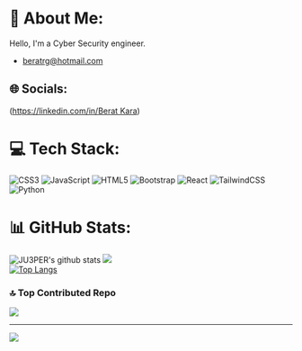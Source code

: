 # 💫 About Me:
Hello, I'm a Cyber Security engineer.

- beratrg@hotmail.com


## 🌐 Socials:
([https://linkedin.com/in/Berat Kara](https://www.linkedin.com/in/beratkaraa/)) 
# 💻 Tech Stack:
![CSS3](https://img.shields.io/badge/css3-%231572B6.svg?style=for-the-badge&logo=css3&logoColor=white) ![JavaScript](https://img.shields.io/badge/javascript-%23323330.svg?style=for-the-badge&logo=javascript&logoColor=%23F7DF1E) ![HTML5](https://img.shields.io/badge/html5-%23E34F26.svg?style=for-the-badge&logo=html5&logoColor=white) ![Bootstrap](https://img.shields.io/badge/bootstrap-%23563D7C.svg?style=for-the-badge&logo=bootstrap&logoColor=white) ![React](https://img.shields.io/badge/react-%2320232a.svg?style=for-the-badge&logo=react&logoColor=%2361DAFB) ![TailwindCSS](https://img.shields.io/badge/tailwindcss-%2338B2AC.svg?style=for-the-badge&logo=tailwind-css&logoColor=white)  ![Python](https://img.shields.io/badge/python-3670A0?style=for-the-badge&logo=python&logoColor=ffdd54)
# 📊 GitHub Stats:
![JU3PER's github stats](https://github-readme-stats.vercel.app/api?username=JU3PER&show_icons=true&theme=radical)
![](https://github-readme-streak-stats.herokuapp.com/?user=JU3PER&hide_border=false&theme=radical)<br/>
[![Top Langs](https://github-readme-stats.vercel.app/api/top-langs/?username=JU3PER&langs_count=&theme=radical)](https://github.com/anuraghazra/github-readme-stats&theme=radical)


### 🔝 Top Contributed Repo
![](https://github-contributor-stats.vercel.app/api?username=JU3PER&limit=5&theme=tokyonight&combine_all_yearly_contributions=true)

---
[![](https://visitcount.itsvg.in/api?id=JU3PER&icon=2&color=4)](https://visitcount.itsvg.in)

<!-- Proudly created with GPRM ( https://gprm.itsvg.in ) -->
